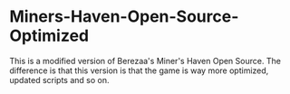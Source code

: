 # Miners-Haven-Open-Source-Optimized
This is a modified version of Berezaa's Miner's Haven Open Source. The difference is that this version is that the game is way more optimized, updated scripts and so on.

